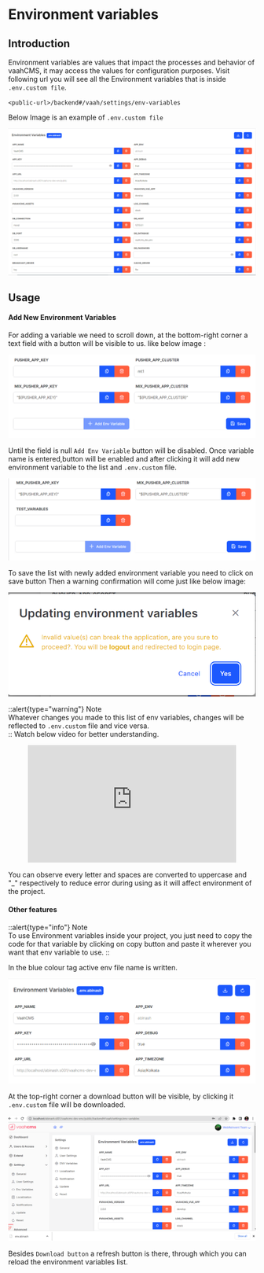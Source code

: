 # Environment variables

## Introduction

Environment variables are values that impact the processes and behavior of vaahCMS, it may access the values for configuration purposes.
Visit following url you will see all the Environment variables that is inside ```.env.custom file```.
```http request
<public-url>/backend#/vaah/settings/env-variables
```
Below Image is an example of ```.env.custom file```

<img src="/images/env-setting-1.png">

## Usage

#### Add New Environment Variables

For adding a variable we need to scroll down, at the bottom-right corner a text field with a button will be visible to us.
like below image :

<img src="/images/env-setting-2.png">

Until the field is null ```Add Env Variable``` button will be disabled. Once variable name is entered,button will be enabled and after clicking it will add new environment variable to the list and ```.env.custom``` file.

<img src="/images/env-setting-3.png">

To save the list with newly added environment variable you need to click on save button
Then a warning confirmation will come just like below image:

<img src="/images/env-setting-4.png">

::alert{type="warning"}
Note  
Whatever changes you made to this list of env variables, changes will be reflected to ```.env.custom``` file and vice versa.  
::
Watch below video for better understanding.

<figure>
  <iframe src="https://img-v4.getdemo.dev/screenshot/chrome_jhtvHzEpDv.mp4" frameborder="0" allowfullscreen="true" style="width: 100%; aspect-ratio: 16/9;"> </iframe>
</figure>

You can observe every letter and spaces are converted to uppercase and "_" respectively to reduce error during using as it will affect environment of the project.

#### Other features

::alert{type="info"}
Note  
To use Environment  variables inside your project, you just need to copy the code for that variable 
by clicking on copy button and paste it wherever you want that env variable to use. 
::


In the blue colour tag active env file name is written.

<img src="/images/env-setting-5.png">

At the top-right corner a download button will be visible, by clicking it ```.env.custom``` file will be downloaded.

<img src="/images/env-setting-6.png">

Besides `Download button` a refresh button is there, through which you can reload the environment variables list.